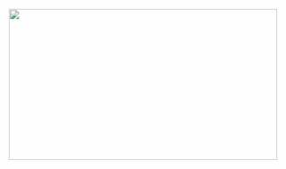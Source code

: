 <p align="center">
<img src="https://media2.giphy.com/media/v1.Y2lkPTc5MGI3NjExbDJ2MDAwdXE0bTU3c2RlOGo1bDlqMWR0a25rN2VyaTZrajBhbzc4eCZlcD12MV9pbnRlcm5hbF9naWZfYnlfaWQmY3Q9Zw/LY0BUL3fF4hoZVJIJp/giphy.gif" width="480" height="270" />
